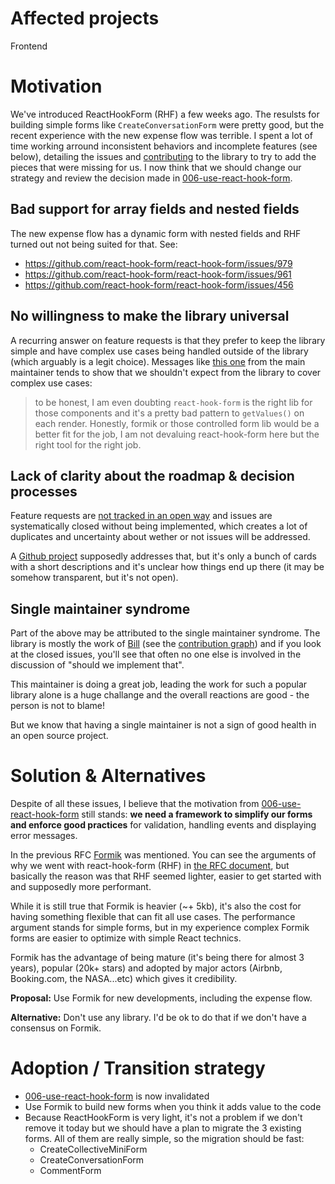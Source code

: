 # Affected projects

Frontend

# Motivation

We've introduced ReactHookForm (RHF) a few weeks ago. The resulsts for building simple forms like
`CreateConversationForm` were pretty good, but the recent experience with the new expense flow
was terrible. I spent a lot of time working arround inconsistent behaviors and incomplete features
(see below), detailing the issues and [contributing](https://github.com/react-hook-form/react-hook-form/pull/1011) to
the library to try to add the pieces that were missing for us. I now think that we should change our
strategy and review the decision made in [006-use-react-hook-form](./006-use-react-hook-form.md).

## Bad support for array fields and nested fields

The new expense flow has a dynamic form with nested fields and RHF turned out not being suited for that. See:

- https://github.com/react-hook-form/react-hook-form/issues/979
- https://github.com/react-hook-form/react-hook-form/issues/961
- https://github.com/react-hook-form/react-hook-form/issues/456

## No willingness to make the library universal

A recurring answer on feature requests is that they prefer to keep the library simple and have complex
use cases being handled outside of the library (which arguably is a legit choice). Messages like
[this one](https://github.com/react-hook-form/react-hook-form/issues/456#issuecomment-549685119) from the
main maintainer tends to show that we shouldn't expect from the library to cover complex use cases:

> to be honest, I am even doubting `react-hook-form` is the right lib for those components and it's a pretty bad pattern to `getValues()` on each render. Honestly, formik or those controlled form lib would be a better fit for the job, I am not devaluing react-hook-form here but the right tool for the right job.

## Lack of clarity about the roadmap & decision processes

Feature requests are [not tracked in an open way](https://github.com/react-hook-form/react-hook-form/issues/979#issuecomment-582843971) and issues are systematically closed without being implemented, which creates a
lot of duplicates and uncertainty about wether or not issues will be addressed.

A [Github project](https://github.com/react-hook-form/react-hook-form/projects/1)
supposedly addresses that, but it's only a bunch of cards with a short descriptions and it's unclear how
things end up there (it may be somehow transparent, but it's not open).

## Single maintainer syndrome

Part of the above may be attributed to the single maintainer syndrome. The library is mostly
the work of [Bill](https://github.com/bluebill1049) (see the [contribution graph](https://github.com/react-hook-form/react-hook-form/graphs/contributors)) and if you look at the closed issues, you'll see that
often no one else is involved in the discussion of "should we implement that".

This maintainer is doing a great job, leading the work for such a popular library alone is a
huge challange and the overall reactions are good - the person is not to blame!

But we know that having a single maintainer is not a sign of good health in an open source project.

# Solution & Alternatives

Despite of all these issues, I believe that the motivation from [006-use-react-hook-form](./006-use-react-hook-form.md)
still stands: **we need a framework to simplify our forms and enforce good practices** for validation, handling
events and displaying error messages.

In the previous RFC [Formik](https://github.com/jaredpalmer/formik) was mentioned. You can see the arguments
of why we went with react-hook-form (RHF) in [the RFC document](./006-use-react-hook-form.md), but basically the reason was
that RHF seemed lighter, easier to get started with and supposedly more performant.

While it is still true that Formik is heavier (~+ 5kb), it's also the cost for having something flexible
that can fit all use cases. The performance argument stands for simple forms, but in my experience
complex Formik forms are easier to optimize with simple React technics.

Formik has the advantage of being mature (it's being there for almost 3 years), popular (20k+ stars) and adopted
by major actors (Airbnb, Booking.com, the NASA...etc) which gives it credibility.

**Proposal:**
Use Formik for new developments, including the expense flow.

**Alternative:**
Don't use any library. I'd be ok to do that if we don't have a consensus on Formik.

# Adoption / Transition strategy

- [006-use-react-hook-form](./006-use-react-hook-form.md) is now invalidated
- Use Formik to build new forms when you think it adds value to the code
- Because ReactHookForm is very light, it's not a problem if we don't remove it today but we should have a plan to migrate the 3 existing forms. All of them are really simple, so the migration should be fast:
  - CreateCollectiveMiniForm
  - CreateConversationForm
  - CommentForm
